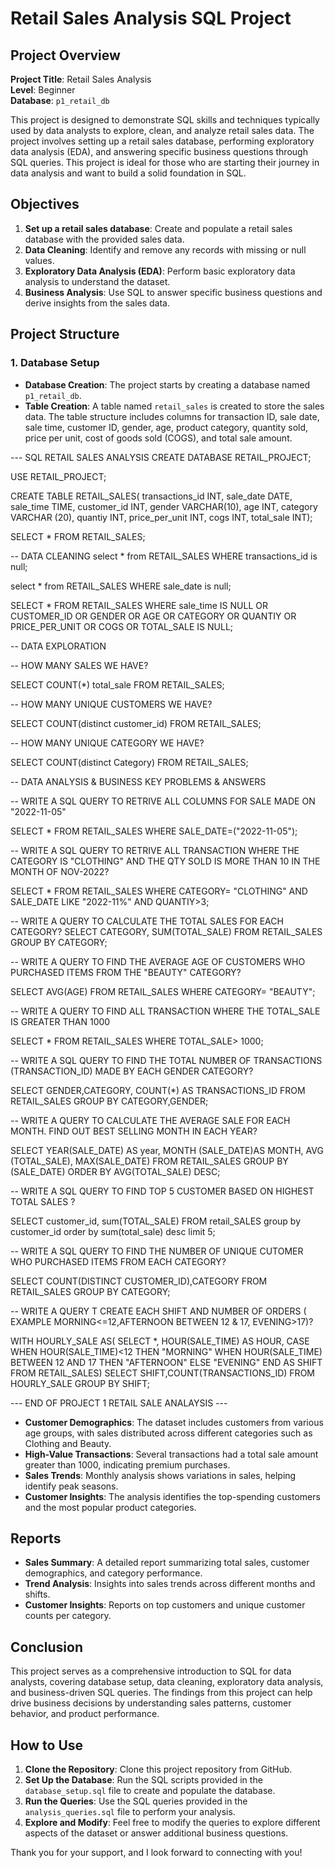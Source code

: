 # Retail Sales Analysis SQL Project

## Project Overview

**Project Title**: Retail Sales Analysis  
**Level**: Beginner  
**Database**: `p1_retail_db`

This project is designed to demonstrate SQL skills and techniques typically used by data analysts to explore, clean, and analyze retail sales data. The project involves setting up a retail sales database, performing exploratory data analysis (EDA), and answering specific business questions through SQL queries. This project is ideal for those who are starting their journey in data analysis and want to build a solid foundation in SQL.

## Objectives

1. **Set up a retail sales database**: Create and populate a retail sales database with the provided sales data.
2. **Data Cleaning**: Identify and remove any records with missing or null values.
3. **Exploratory Data Analysis (EDA)**: Perform basic exploratory data analysis to understand the dataset.
4. **Business Analysis**: Use SQL to answer specific business questions and derive insights from the sales data.

## Project Structure

### 1. Database Setup

- **Database Creation**: The project starts by creating a database named `p1_retail_db`.
- **Table Creation**: A table named `retail_sales` is created to store the sales data. The table structure includes columns for transaction ID, sale date, sale time, customer ID, gender, age, product category, quantity sold, price per unit, cost of goods sold (COGS), and total sale amount.

--- SQL RETAIL SALES ANALYSIS 
CREATE DATABASE RETAIL_PROJECT;

USE RETAIL_PROJECT;

CREATE TABLE RETAIL_SALES(
	transactions_id INT,
	sale_date DATE,
	sale_time TIME,
	customer_id	INT,
    gender VARCHAR(10),
	age INT,
	category VARCHAR (20),
	quantiy INT,
	price_per_unit INT,
	cogs INT,
	total_sale INT);

SELECT * FROM RETAIL_SALES;


-- DATA CLEANING 
select * from RETAIL_SALES 
WHERE transactions_id is null;

select * from RETAIL_SALES 
WHERE sale_date is null;

SELECT * FROM RETAIL_SALES 
WHERE sale_time IS NULL
OR CUSTOMER_ID OR GENDER OR AGE OR CATEGORY OR QUANTIY OR PRICE_PER_UNIT OR COGS OR TOTAL_SALE IS NULL;

-- DATA EXPLORATION 

-- HOW MANY SALES WE HAVE?

SELECT COUNT(*) total_sale FROM RETAIL_SALES;

-- HOW MANY UNIQUE CUSTOMERS WE HAVE?

SELECT  COUNT(distinct customer_id)   FROM RETAIL_SALES;

-- HOW MANY UNIQUE CATEGORY WE HAVE?

SELECT COUNT(distinct Category) FROM RETAIL_SALES;

-- DATA ANALYSIS & BUSINESS KEY PROBLEMS & ANSWERS 

-- WRITE A SQL QUERY TO RETRIVE ALL COLUMNS FOR SALE MADE ON "2022-11-05"

SELECT * FROM RETAIL_SALES WHERE SALE_DATE=("2022-11-05");

-- WRITE A SQL QUERY TO RETRIVE ALL TRANSACTION WHERE THE CATEGORY IS "CLOTHING" AND THE QTY SOLD IS MORE THAN 10 IN THE MONTH OF NOV-2022?

SELECT * FROM RETAIL_SALES
WHERE CATEGORY= "CLOTHING" AND SALE_DATE LIKE "2022-11%" AND QUANTIY>3;

-- WRITE A QUERY TO CALCULATE THE TOTAL SALES FOR EACH CATEGORY?
SELECT CATEGORY, SUM(TOTAL_SALE) FROM RETAIL_SALES GROUP BY CATEGORY;


--  WRITE A QUERY TO FIND THE AVERAGE AGE OF CUSTOMERS WHO PURCHASED ITEMS FROM THE "BEAUTY" CATEGORY?

SELECT AVG(AGE) FROM RETAIL_SALES WHERE CATEGORY= "BEAUTY";

-- WRITE A QUERY TO FIND ALL TRANSACTION WHERE THE TOTAL_SALE IS GREATER THAN 1000

SELECT * FROM RETAIL_SALES WHERE TOTAL_SALE> 1000;

-- WRITE A SQL QUERY TO FIND THE TOTAL NUMBER OF TRANSACTIONS (TRANSACTION_ID) MADE BY EACH GENDER CATEGORY?

SELECT GENDER,CATEGORY, COUNT(*) AS TRANSACTIONS_ID FROM RETAIL_SALES GROUP BY CATEGORY,GENDER;

-- WRITE A QUERY TO CALCULATE THE AVERAGE SALE FOR EACH MONTH. FIND OUT BEST SELLING MONTH IN EACH YEAR?

 SELECT  YEAR(SALE_DATE) AS year,
 MONTH (SALE_DATE)AS MONTH, AVG (TOTAL_SALE), MAX(SALE_DATE)
 FROM RETAIL_SALES GROUP BY (SALE_DATE)
 ORDER BY AVG(TOTAL_SALE) DESC;
 
 -- WRITE A SQL QUERY TO FIND TOP 5 CUSTOMER BASED ON HIGHEST TOTAL SALES ?
 
 SELECT customer_id, sum(TOTAL_SALE)	FROM retail_SALES group by customer_id order by sum(total_sale) desc limit 5;
 
 -- WRITE A SQL QUERY TO FIND THE NUMBER OF UNIQUE CUTOMER WHO PURCHASED ITEMS FROM EACH CATEGORY?
 
 SELECT COUNT(DISTINCT	CUSTOMER_ID),CATEGORY FROM RETAIL_SALES GROUP BY CATEGORY;
 
 -- WRITE A QUERY T CREATE EACH SHIFT AND NUMBER OF ORDERS ( EXAMPLE MORNING<=12,AFTERNOON BETWEEN 12 & 17, EVENING>17)?

 
WITH  HOURLY_SALE
AS(
SELECT *,
HOUR(SALE_TIME) AS HOUR,
CASE  WHEN HOUR(SALE_TIME)<12 THEN "MORNING"
WHEN HOUR(SALE_TIME) BETWEEN 12 AND 17	THEN "AFTERNOON"
ELSE "EVENING" END AS SHIFT
FROM RETAIL_SALES)
SELECT	SHIFT,COUNT(TRANSACTIONS_ID)
FROM HOURLY_SALE 
GROUP BY SHIFT;



---	END OF PROJECT 1 RETAIL SALE ANALAYSIS ---

- **Customer Demographics**: The dataset includes customers from various age groups, with sales distributed across different categories such as Clothing and Beauty.
- **High-Value Transactions**: Several transactions had a total sale amount greater than 1000, indicating premium purchases.
- **Sales Trends**: Monthly analysis shows variations in sales, helping identify peak seasons.
- **Customer Insights**: The analysis identifies the top-spending customers and the most popular product categories.

## Reports

- **Sales Summary**: A detailed report summarizing total sales, customer demographics, and category performance.
- **Trend Analysis**: Insights into sales trends across different months and shifts.
- **Customer Insights**: Reports on top customers and unique customer counts per category.

## Conclusion

This project serves as a comprehensive introduction to SQL for data analysts, covering database setup, data cleaning, exploratory data analysis, and business-driven SQL queries. The findings from this project can help drive business decisions by understanding sales patterns, customer behavior, and product performance.

## How to Use

1. **Clone the Repository**: Clone this project repository from GitHub.
2. **Set Up the Database**: Run the SQL scripts provided in the `database_setup.sql` file to create and populate the database.
3. **Run the Queries**: Use the SQL queries provided in the `analysis_queries.sql` file to perform your analysis.
4. **Explore and Modify**: Feel free to modify the queries to explore different aspects of the dataset or answer additional business questions.



Thank you for your support, and I look forward to connecting with you!
